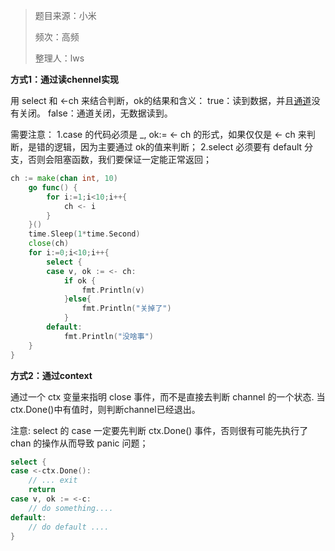 > 题目来源：小米
>
> 频次：高频
>
> 整理人：lws

**方式1：通过读chennel实现**

用 select 和 <-ch 来结合判断，ok的结果和含义：
true：读到数据，并且[通道](https://so.csdn.net/so/search?q=%E9%80%9A%E9%81%93&spm=1001.2101.3001.7020)没有关闭。
false：通道关闭，无数据读到。

需要注意：
1.case 的代码必须是 _, ok:= <- ch 的形式，如果仅仅是 <- ch 来判断，是错的逻辑，因为主要通过 ok的值来判断；
2.select 必须要有 default 分支，否则会阻塞函数，我们要保证一定能正常返回；

```go
ch := make(chan int, 10)
	go func() {
		for i:=1;i<10;i++{
			ch <- i
		}
	}()
	time.Sleep(1*time.Second)
	close(ch)
	for i:=0;i<10;i++{
		select {
		case v, ok := <- ch:
			if ok {
				fmt.Println(v)
			}else{
				fmt.Println("关掉了")
			}
		default:
			fmt.Println("没啥事")
	}
}
```

**方式2：通过context**

通过一个 ctx 变量来指明 close 事件，而不是直接去判断 channel 的一个状态.
当ctx.Done()中有值时，则判断channel已经退出。

注意:
select 的 case 一定要先判断 ctx.Done() 事件，否则很有可能先执行了 chan 的操作从而导致 panic 问题；

```go
select {
case <-ctx.Done():
    // ... exit
    return
case v, ok := <-c:
    // do something....
default:
    // do default ....
}
```

#### 